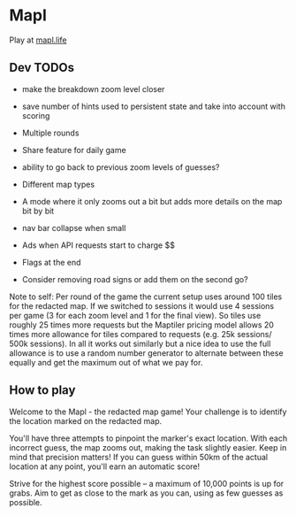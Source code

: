# Mapl
Play at [mapl.life](https://mapl.life)

## Dev TODOs
- make the breakdown zoom level closer
- save number of hints used to persistent state and take into account with scoring
- Multiple rounds
- Share feature for daily game
- ability to go back to previous zoom levels of guesses?

- Different map types
- A mode where it only zooms out a bit but adds more details on the map bit by bit
- nav bar collapse when small
- Ads when API requests start to charge $$
- Flags at the end
- Consider removing road signs or add them on the second go?

Note to self: Per round of the game the current setup uses around 100 tiles for the redacted map.
If we switched to sessions it would use 4 sessions per game (3 for each zoom level and 1 for the final view).
So tiles use roughly 25 times more requests but the Maptiler pricing model allows 20 times more allowance for tiles
compared to requests (e.g. 25k sessions/ 500k sessions). In all it works out similarly but a nice idea to use the full allowance
is to use a random number generator to alternate between these equally and get the maximum out of what we pay for.

## How to play
Welcome to the Mapl - the redacted map game! Your challenge is to identify the location marked on the redacted map. 

You'll have three attempts to pinpoint the marker's exact location. With each incorrect guess, the map zooms out, making the task slightly easier.
Keep in mind that precision matters! If you can guess within 50km of the actual location at any point, you'll earn an automatic score!

Strive for the highest score possible – a maximum of 10,000 points is up for grabs. Aim to get as close to the mark as you can, using as few guesses as possible.
